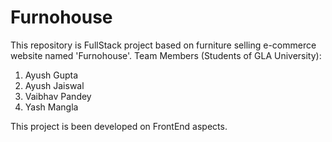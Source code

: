 # Furnohouse

This repository is FullStack project based on furniture selling e-commerce website named 'Furnohouse'.
Team Members (Students of GLA University):

1. Ayush Gupta
2. Ayush Jaiswal
3. Vaibhav Pandey
4. Yash Mangla

This project is been developed on FrontEnd aspects.
